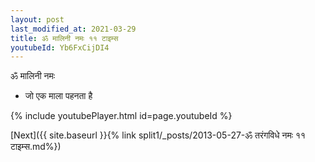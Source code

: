 ```yaml
---
layout: post
last_modified_at: 2021-03-29
title: ॐ मालिनी नमः ११ टाइम्स
youtubeId: Yb6FxCijDI4
---
```

 
 
 ॐ मालिनी नमः  
 
 -  जो एक माला पहनता है 
 
  
 
  
 
 
 
 
 
 


{% include youtubePlayer.html id=page.youtubeId %}
 
[Next]({{ site.baseurl }}{% link  split1/_posts/2013-05-27-ॐ तरंगविधे नमः ११ टाइम्स.md%})
 
